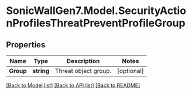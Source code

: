 # SonicWallGen7.Model.SecurityActionProfilesThreatPreventProfileGroup

## Properties

Name | Type | Description | Notes
------------ | ------------- | ------------- | -------------
**Group** | **string** | Threat object group. | [optional] 

[[Back to Model list]](../README.md#documentation-for-models) [[Back to API list]](../README.md#documentation-for-api-endpoints) [[Back to README]](../README.md)

